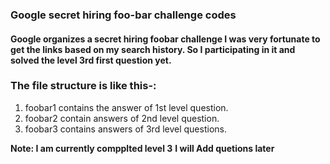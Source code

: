 ### Google secret hiring foo-bar challenge codes

#### Google organizes a secret hiring foobar challenge I was very fortunate to get the links based on my search history. So I participating in it and solved the level 3rd first question yet.

### The file structure is like this-:

1. foobar1 contains the answer of 1st level question.
1. foobar2 contain answers of 2nd level question.
1. foobar3 contains answers of 3rd level questions.

**Note: I am currently compplted level 3**
**I will Add quetions later**

